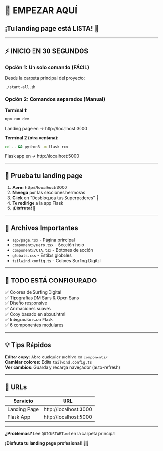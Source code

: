 # 🚀 EMPEZAR AQUÍ

## ¡Tu landing page está LISTA! 🎉

---

## ⚡ INICIO EN 30 SEGUNDOS

### Opción 1: Un solo comando (FÁCIL)
Desde la carpeta principal del proyecto:
```bash
./start-all.sh
```

### Opción 2: Comandos separados (Manual)
**Terminal 1:**
```bash
npm run dev
```
Landing page en → http://localhost:3000

**Terminal 2 (otra ventana):**
```bash
cd .. && python3 -m flask run
```
Flask app en → http://localhost:5000

---

## 🎯 Prueba tu landing page

1. **Abre:** http://localhost:3000
2. **Navega** por las secciones hermosas
3. **Click** en "Desbloquea tus Superpoderes" 🚀
4. **Te redirige** a la app Flask
5. **¡Disfruta!** 🎉

---

## 📂 Archivos Importantes

- `app/page.tsx` - Página principal
- `components/Hero.tsx` - Sección hero
- `components/CTA.tsx` - Botones de acción
- `globals.css` - Estilos globales
- `tailwind.config.ts` - Colores Surfing Digital

---

## 🎨 TODO ESTÁ CONFIGURADO

✅ Colores de Surfing Digital  
✅ Tipografías DM Sans & Open Sans  
✅ Diseño responsive  
✅ Animaciones suaves  
✅ Copy basado en about.html  
✅ Integración con Flask  
✅ 6 componentes modulares  

---

## 💡 Tips Rápidos

**Editar copy:** Abre cualquier archivo en `components/`  
**Cambiar colores:** Edita `tailwind.config.ts`  
**Ver cambios:** Guarda y recarga navegador (auto-refresh)  

---

## 🎯 URLs

| Servicio | URL |
|----------|-----|
| Landing Page | http://localhost:3000 |
| Flask App | http://localhost:5000 |

---

**¿Problemas?** Lee `QUICKSTART.md` en la carpeta principal

**¡Disfruta tu landing page profesional!** 🌊✨

